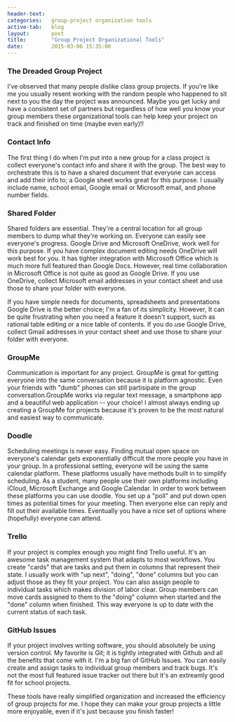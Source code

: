 ```yaml
---
header-text:
categories:   group-project organization tools
active-tab:   blog
layout:       post
title:        "Group Project Organizational Tools"
date:         2015-03-06 15:35:00
---
```

### The Dreaded Group Project
I've observed that many people dislike class group projects. If you're like me you usually resent  working with the random people who happened to sit next to you the day the project was announced. Maybe you get lucky and have a consistent set of partners but regardless of how well you know your group members these organizational tools can help keep your project on track and finished on time (maybe even early)!!

### Contact Info
The first thing I do when I'm put into a new group for a class project is collect everyone's contact info and share it with the group. The best way to orchestrate this is to have a shared document that everyone can access and add their info to; a Google sheet works great for this purpose. I usually include name, school email, Google email or Microsoft email, and phone number fields.

### Shared Folder
Shared folders are essential. They're a central location for all group members to dump what they're working on. Everyone can easily see everyone's progress. Google Drive and Microsoft OneDrive, work well for this purpose. If you have complex document editing needs OneDrive will work best for you. It has  tighter integration with Microsoft Office which is much more full featured than Google Docs. However, real time collaboration in Microsoft Office is not quite as good as Google Drive. If you use OneDrive, collect Microsoft email addresses in your contact sheet and use those to share your folder with everyone.

If you have simple needs for documents, spreadsheets and presentations Google Drive is the better choice; I'm a fan of its simplicity. However, It can be quite frustrating when you need a feature it doesn't support, such as rational table editing or a nice table of contents. If you do use Google Drive, collect Gmail addresses in your contact sheet and use those to share your folder with everyone.

### GroupMe
Communication is important for any project. GroupMe is great for getting everyone into the same conversation because it is platform agnostic. Even your friends with "dumb" phones can still partisipate in the group conversation.GroupMe works via regular text message, a smartphone app and a beautiful web application -- your choice! I almost always ending up creating a GroupMe for projects because it's proven to be the most natural and easiest way to communicate.

### Doodle
Scheduling meetings is never easy. Finding mutual open space on everyone's calendar gets exponentially difficult the more people you have in your group. In a professional setting, everyone will be using the same calendar platform. These platforms usually have methods built in to simplify scheduling. As a student, many people use their own platforms including iCloud, Microsoft Exchange and Google Calendar. In order to work between these platforms you can use doodle. You set up a "poll" and put down open times as potential times for your meeting. Then everyone else can reply and fill out their available times. Eventually you have a nice set of options where (hopefully) everyone can attend.

### Trello
If your project is complex enough you might find Trello useful. It's an awesome task management system that adapts to most workflows. You create "cards" that are tasks and put them in columns that represent their state. I usually work with "up next", "doing", "done" columns but you can adjust those as they fit your project. You can also assign people to individual tasks which makes division of labor clear. Group members can move cards assigned to them to the "doing" column when started and the "done" column when finished. This way everyone is up to date with the current status of each task.

### GitHub Issues
If your project involves writing software, you should absolutely be using version control. My favorite is Git; it is tightly integrated with Github and all the benefits that come with it. I'm a big fan of GitHub Issues. You can easily create and assign tasks to individual group members and track bugs. It's not the most full featured issue tracker out there but it's an extreamly good fit for school projects.

These tools have really simplified organization and increased the efficiency of group projects for me. I hope they can make your group projects a little more enjoyable, even if it's just because you finish faster!

